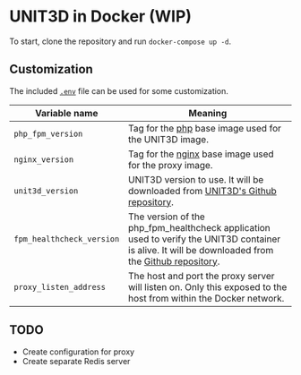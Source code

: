 
# UNIT3D in Docker (WIP)

To start, clone the repository and run `docker-compose up -d`.

## Customization
The included [`.env`](.env) file can be used for some customization.


| Variable name             | Meaning                                                                                                                                                                                                 |
|---------------------------|---------------------------------------------------------------------------------------------------------------------------------------------------------------------------------------------------------|
| `php_fpm_version`         | Tag for the [php](https://hub.docker.com/_/php) base image used for the UNIT3D image.                                                                                                                   |
| `nginx_version`           | Tag for the [nginx](https://hub.docker.com/_/nginx) base image used for the proxy image.                                                                                                                |
| `unit3d_version`          | UNIT3D version to use. It will be downloaded from [UNIT3D's Github repository](https://github.com/HDInnovations/UNIT3D-Community-Edition).                                                              |
| `fpm_healthcheck_version` | The version of the php_fpm_healthcheck application used to verify the UNIT3D container is alive. It will be downloaded from the [Github repository](https://github.com/renatomefi/php-fpm-healthcheck). |
| `proxy_listen_address`    | The host and port the proxy server will listen on. Only this exposed to the host from within the Docker network.                                                                                        |

## TODO
* Create configuration for proxy
* Create separate Redis server